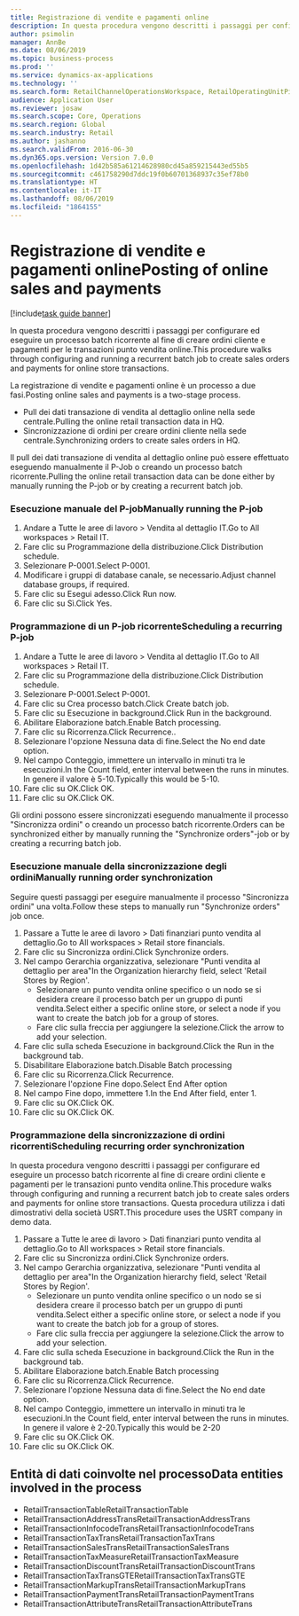 ```yaml
---
title: Registrazione di vendite e pagamenti online
description: In questa procedura vengono descritti i passaggi per configurare ed eseguire un processo batch ricorrente al fine di creare ordini cliente e pagamenti per le transazioni punto vendita online.
author: psimolin
manager: AnnBe
ms.date: 08/06/2019
ms.topic: business-process
ms.prod: ''
ms.service: dynamics-ax-applications
ms.technology: ''
ms.search.form: RetailChannelOperationsWorkspace, RetailOperatingUnitPicker, SysRecurrence
audience: Application User
ms.reviewer: josaw
ms.search.scope: Core, Operations
ms.search.region: Global
ms.search.industry: Retail
ms.author: jashanno
ms.search.validFrom: 2016-06-30
ms.dyn365.ops.version: Version 7.0.0
ms.openlocfilehash: 1d42b585a61214628980cd45a859215443ed55b5
ms.sourcegitcommit: c461758290d7ddc19f0b60701368937c35ef78b0
ms.translationtype: HT
ms.contentlocale: it-IT
ms.lasthandoff: 08/06/2019
ms.locfileid: "1864155"
---
```

# <a name="posting-of-online-sales-and-payments"></a><span data-ttu-id="1a4e6-103">Registrazione di vendite e pagamenti online</span><span class="sxs-lookup"><span data-stu-id="1a4e6-103">Posting of online sales and payments</span></span>

[!include[task guide banner](../includes/task-guide-banner.md)]

<span data-ttu-id="1a4e6-104">In questa procedura vengono descritti i passaggi per configurare ed eseguire un processo batch ricorrente al fine di creare ordini cliente e pagamenti per le transazioni punto vendita online.</span><span class="sxs-lookup"><span data-stu-id="1a4e6-104">This procedure walks through configuring and running a recurrent batch job to create sales orders and payments for online store transactions.</span></span>

<span data-ttu-id="1a4e6-105">La registrazione di vendite e pagamenti online è un processo a due fasi.</span><span class="sxs-lookup"><span data-stu-id="1a4e6-105">Posting online sales and payments is a two-stage process.</span></span>

- <span data-ttu-id="1a4e6-106">Pull dei dati transazione di vendita al dettaglio online nella sede centrale.</span><span class="sxs-lookup"><span data-stu-id="1a4e6-106">Pulling the online retail transaction data in HQ.</span></span>
- <span data-ttu-id="1a4e6-107">Sincronizzazione di ordini per creare ordini cliente nella sede centrale.</span><span class="sxs-lookup"><span data-stu-id="1a4e6-107">Synchronizing orders to create sales orders in HQ.</span></span>

<span data-ttu-id="1a4e6-108">Il pull dei dati transazione di vendita al dettaglio online può essere effettuato eseguendo manualmente il P-Job o creando un processo batch ricorrente.</span><span class="sxs-lookup"><span data-stu-id="1a4e6-108">Pulling the online retail transaction data can be done either by manually running the P-job or by creating a recurrent batch job.</span></span>

### <a name="manually-running-the-p-job"></a><span data-ttu-id="1a4e6-109">Esecuzione manuale del P-job</span><span class="sxs-lookup"><span data-stu-id="1a4e6-109">Manually running the P-job</span></span>

1. <span data-ttu-id="1a4e6-110">Andare a Tutte le aree di lavoro > Vendita al dettaglio IT.</span><span class="sxs-lookup"><span data-stu-id="1a4e6-110">Go to All workspaces > Retail IT.</span></span>
2. <span data-ttu-id="1a4e6-111">Fare clic su Programmazione della distribuzione.</span><span class="sxs-lookup"><span data-stu-id="1a4e6-111">Click Distribution schedule.</span></span>
3. <span data-ttu-id="1a4e6-112">Selezionare P-0001.</span><span class="sxs-lookup"><span data-stu-id="1a4e6-112">Select P-0001.</span></span>
4. <span data-ttu-id="1a4e6-113">Modificare i gruppi di database canale, se necessario.</span><span class="sxs-lookup"><span data-stu-id="1a4e6-113">Adjust channel database groups, if required.</span></span>
5. <span data-ttu-id="1a4e6-114">Fare clic su Esegui adesso.</span><span class="sxs-lookup"><span data-stu-id="1a4e6-114">Click Run now.</span></span>
6. <span data-ttu-id="1a4e6-115">Fare clic su Sì.</span><span class="sxs-lookup"><span data-stu-id="1a4e6-115">Click Yes.</span></span>

### <a name="scheduling-a-recurring-p-job"></a><span data-ttu-id="1a4e6-116">Programmazione di un P-job ricorrente</span><span class="sxs-lookup"><span data-stu-id="1a4e6-116">Scheduling a recurring P-job</span></span>

1. <span data-ttu-id="1a4e6-117">Andare a Tutte le aree di lavoro > Vendita al dettaglio IT.</span><span class="sxs-lookup"><span data-stu-id="1a4e6-117">Go to All workspaces > Retail IT.</span></span>
2. <span data-ttu-id="1a4e6-118">Fare clic su Programmazione della distribuzione.</span><span class="sxs-lookup"><span data-stu-id="1a4e6-118">Click Distribution schedule.</span></span>
3. <span data-ttu-id="1a4e6-119">Selezionare P-0001.</span><span class="sxs-lookup"><span data-stu-id="1a4e6-119">Select P-0001.</span></span>
4. <span data-ttu-id="1a4e6-120">Fare clic su Crea processo batch.</span><span class="sxs-lookup"><span data-stu-id="1a4e6-120">Click Create batch job.</span></span>
5. <span data-ttu-id="1a4e6-121">Fare clic su Esecuzione in background.</span><span class="sxs-lookup"><span data-stu-id="1a4e6-121">Click Run in the background.</span></span>
5. <span data-ttu-id="1a4e6-122">Abilitare Elaborazione batch.</span><span class="sxs-lookup"><span data-stu-id="1a4e6-122">Enable Batch processing.</span></span>
6. <span data-ttu-id="1a4e6-123">Fare clic su Ricorrenza.</span><span class="sxs-lookup"><span data-stu-id="1a4e6-123">Click Recurrence..</span></span>
7. <span data-ttu-id="1a4e6-124">Selezionare l'opzione Nessuna data di fine.</span><span class="sxs-lookup"><span data-stu-id="1a4e6-124">Select the No end date option.</span></span>
8. <span data-ttu-id="1a4e6-125">Nel campo Conteggio, immettere un intervallo in minuti tra le esecuzioni.</span><span class="sxs-lookup"><span data-stu-id="1a4e6-125">In the Count field, enter interval between the runs in minutes.</span></span> <span data-ttu-id="1a4e6-126">In genere il valore è 5-10.</span><span class="sxs-lookup"><span data-stu-id="1a4e6-126">Typically this would be 5-10.</span></span>
9. <span data-ttu-id="1a4e6-127">Fare clic su OK.</span><span class="sxs-lookup"><span data-stu-id="1a4e6-127">Click OK.</span></span>
10. <span data-ttu-id="1a4e6-128">Fare clic su OK.</span><span class="sxs-lookup"><span data-stu-id="1a4e6-128">Click OK.</span></span>

<span data-ttu-id="1a4e6-129">Gli ordini possono essere sincronizzati eseguendo manualmente il processo "Sincronizza ordini" o creando un processo batch ricorrente.</span><span class="sxs-lookup"><span data-stu-id="1a4e6-129">Orders can be synchronized either by manually running the "Synchronize orders"-job or by creating a recurring batch job.</span></span>

### <a name="manually-running-order-synchronization"></a><span data-ttu-id="1a4e6-130">Esecuzione manuale della sincronizzazione degli ordini</span><span class="sxs-lookup"><span data-stu-id="1a4e6-130">Manually running order synchronization</span></span> 

<span data-ttu-id="1a4e6-131">Seguire questi passaggi per eseguire manualmente il processo "Sincronizza ordini" una volta.</span><span class="sxs-lookup"><span data-stu-id="1a4e6-131">Follow these steps to manually run "Synchronize orders" job once.</span></span>

1. <span data-ttu-id="1a4e6-132">Passare a Tutte le aree di lavoro > Dati finanziari punto vendita al dettaglio.</span><span class="sxs-lookup"><span data-stu-id="1a4e6-132">Go to All workspaces > Retail store financials.</span></span>
2. <span data-ttu-id="1a4e6-133">Fare clic su Sincronizza ordini.</span><span class="sxs-lookup"><span data-stu-id="1a4e6-133">Click Synchronize orders.</span></span>
3. <span data-ttu-id="1a4e6-134">Nel campo Gerarchia organizzativa, selezionare "Punti vendita al dettaglio per area"</span><span class="sxs-lookup"><span data-stu-id="1a4e6-134">In the Organization hierarchy field, select 'Retail Stores by Region'.</span></span>
    * <span data-ttu-id="1a4e6-135">Selezionare un punto vendita online specifico o un nodo se si desidera creare il processo batch per un gruppo di punti vendita.</span><span class="sxs-lookup"><span data-stu-id="1a4e6-135">Select either a specific online store, or select a node if you want to create the batch job for a group of stores.</span></span>  
    * <span data-ttu-id="1a4e6-136">Fare clic sulla freccia per aggiungere la selezione.</span><span class="sxs-lookup"><span data-stu-id="1a4e6-136">Click the arrow to add your selection.</span></span>  
4. <span data-ttu-id="1a4e6-137">Fare clic sulla scheda Esecuzione in background.</span><span class="sxs-lookup"><span data-stu-id="1a4e6-137">Click the Run in the background tab.</span></span>
5. <span data-ttu-id="1a4e6-138">Disabilitare Elaborazione batch.</span><span class="sxs-lookup"><span data-stu-id="1a4e6-138">Disable Batch processing</span></span>
6. <span data-ttu-id="1a4e6-139">Fare clic su Ricorrenza.</span><span class="sxs-lookup"><span data-stu-id="1a4e6-139">Click Recurrence.</span></span>
7. <span data-ttu-id="1a4e6-140">Selezionare l'opzione Fine dopo.</span><span class="sxs-lookup"><span data-stu-id="1a4e6-140">Select End After option</span></span>
8. <span data-ttu-id="1a4e6-141">Nel campo Fine dopo, immettere 1.</span><span class="sxs-lookup"><span data-stu-id="1a4e6-141">In the End After field, enter 1.</span></span>
9. <span data-ttu-id="1a4e6-142">Fare clic su OK.</span><span class="sxs-lookup"><span data-stu-id="1a4e6-142">Click OK.</span></span>
10. <span data-ttu-id="1a4e6-143">Fare clic su OK.</span><span class="sxs-lookup"><span data-stu-id="1a4e6-143">Click OK.</span></span>

### <a name="scheduling-recurring-order-synchronization"></a><span data-ttu-id="1a4e6-144">Programmazione della sincronizzazione di ordini ricorrenti</span><span class="sxs-lookup"><span data-stu-id="1a4e6-144">Scheduling recurring order synchronization</span></span>

<span data-ttu-id="1a4e6-145">In questa procedura vengono descritti i passaggi per configurare ed eseguire un processo batch ricorrente al fine di creare ordini cliente e pagamenti per le transazioni punto vendita online.</span><span class="sxs-lookup"><span data-stu-id="1a4e6-145">This procedure walks through configuring and running a recurrent batch job to create sales orders and payments for online store transactions.</span></span> <span data-ttu-id="1a4e6-146">Questa procedura utilizza i dati dimostrativi della società USRT.</span><span class="sxs-lookup"><span data-stu-id="1a4e6-146">This procedure uses the USRT company in demo data.</span></span>

1. <span data-ttu-id="1a4e6-147">Passare a Tutte le aree di lavoro > Dati finanziari punto vendita al dettaglio.</span><span class="sxs-lookup"><span data-stu-id="1a4e6-147">Go to All workspaces > Retail store financials.</span></span>
2. <span data-ttu-id="1a4e6-148">Fare clic su Sincronizza ordini.</span><span class="sxs-lookup"><span data-stu-id="1a4e6-148">Click Synchronize orders.</span></span>
3. <span data-ttu-id="1a4e6-149">Nel campo Gerarchia organizzativa, selezionare "Punti vendita al dettaglio per area"</span><span class="sxs-lookup"><span data-stu-id="1a4e6-149">In the Organization hierarchy field, select 'Retail Stores by Region'.</span></span>
    * <span data-ttu-id="1a4e6-150">Selezionare un punto vendita online specifico o un nodo se si desidera creare il processo batch per un gruppo di punti vendita.</span><span class="sxs-lookup"><span data-stu-id="1a4e6-150">Select either a specific online store, or select a node if you want to create the batch job for a group of stores.</span></span>  
    * <span data-ttu-id="1a4e6-151">Fare clic sulla freccia per aggiungere la selezione.</span><span class="sxs-lookup"><span data-stu-id="1a4e6-151">Click the arrow to add your selection.</span></span>  
4. <span data-ttu-id="1a4e6-152">Fare clic sulla scheda Esecuzione in background.</span><span class="sxs-lookup"><span data-stu-id="1a4e6-152">Click the Run in the background tab.</span></span>
5. <span data-ttu-id="1a4e6-153">Abilitare Elaborazione batch.</span><span class="sxs-lookup"><span data-stu-id="1a4e6-153">Enable Batch processing</span></span>
6. <span data-ttu-id="1a4e6-154">Fare clic su Ricorrenza.</span><span class="sxs-lookup"><span data-stu-id="1a4e6-154">Click Recurrence.</span></span>
7. <span data-ttu-id="1a4e6-155">Selezionare l'opzione Nessuna data di fine.</span><span class="sxs-lookup"><span data-stu-id="1a4e6-155">Select the No end date option.</span></span>
8. <span data-ttu-id="1a4e6-156">Nel campo Conteggio, immettere un intervallo in minuti tra le esecuzioni.</span><span class="sxs-lookup"><span data-stu-id="1a4e6-156">In the Count field, enter interval between the runs in minutes.</span></span> <span data-ttu-id="1a4e6-157">In genere il valore è 2-20.</span><span class="sxs-lookup"><span data-stu-id="1a4e6-157">Typically this would be 2-20</span></span>
9. <span data-ttu-id="1a4e6-158">Fare clic su OK.</span><span class="sxs-lookup"><span data-stu-id="1a4e6-158">Click OK.</span></span>
10. <span data-ttu-id="1a4e6-159">Fare clic su OK.</span><span class="sxs-lookup"><span data-stu-id="1a4e6-159">Click OK.</span></span>

## <a name="data-entities-involved-in-the-process"></a><span data-ttu-id="1a4e6-160">Entità di dati coinvolte nel processo</span><span class="sxs-lookup"><span data-stu-id="1a4e6-160">Data entities involved in the process</span></span>

- <span data-ttu-id="1a4e6-161">RetailTransactionTable</span><span class="sxs-lookup"><span data-stu-id="1a4e6-161">RetailTransactionTable</span></span>
- <span data-ttu-id="1a4e6-162">RetailTransactionAddressTrans</span><span class="sxs-lookup"><span data-stu-id="1a4e6-162">RetailTransactionAddressTrans</span></span>
- <span data-ttu-id="1a4e6-163">RetailTransactionInfocodeTrans</span><span class="sxs-lookup"><span data-stu-id="1a4e6-163">RetailTransactionInfocodeTrans</span></span>
- <span data-ttu-id="1a4e6-164">RetailTransactionTaxTrans</span><span class="sxs-lookup"><span data-stu-id="1a4e6-164">RetailTransactionTaxTrans</span></span>
- <span data-ttu-id="1a4e6-165">RetailTransactionSalesTrans</span><span class="sxs-lookup"><span data-stu-id="1a4e6-165">RetailTransactionSalesTrans</span></span>
- <span data-ttu-id="1a4e6-166">RetailTransactionTaxMeasure</span><span class="sxs-lookup"><span data-stu-id="1a4e6-166">RetailTransactionTaxMeasure</span></span>
- <span data-ttu-id="1a4e6-167">RetailTransactionDiscountTrans</span><span class="sxs-lookup"><span data-stu-id="1a4e6-167">RetailTransactionDiscountTrans</span></span>
- <span data-ttu-id="1a4e6-168">RetailTransactionTaxTransGTE</span><span class="sxs-lookup"><span data-stu-id="1a4e6-168">RetailTransactionTaxTransGTE</span></span>
- <span data-ttu-id="1a4e6-169">RetailTransactionMarkupTrans</span><span class="sxs-lookup"><span data-stu-id="1a4e6-169">RetailTransactionMarkupTrans</span></span>
- <span data-ttu-id="1a4e6-170">RetailTransactionPaymentTrans</span><span class="sxs-lookup"><span data-stu-id="1a4e6-170">RetailTransactionPaymentTrans</span></span>
- <span data-ttu-id="1a4e6-171">RetailTransactionAttributeTrans</span><span class="sxs-lookup"><span data-stu-id="1a4e6-171">RetailTransactionAttributeTrans</span></span>
